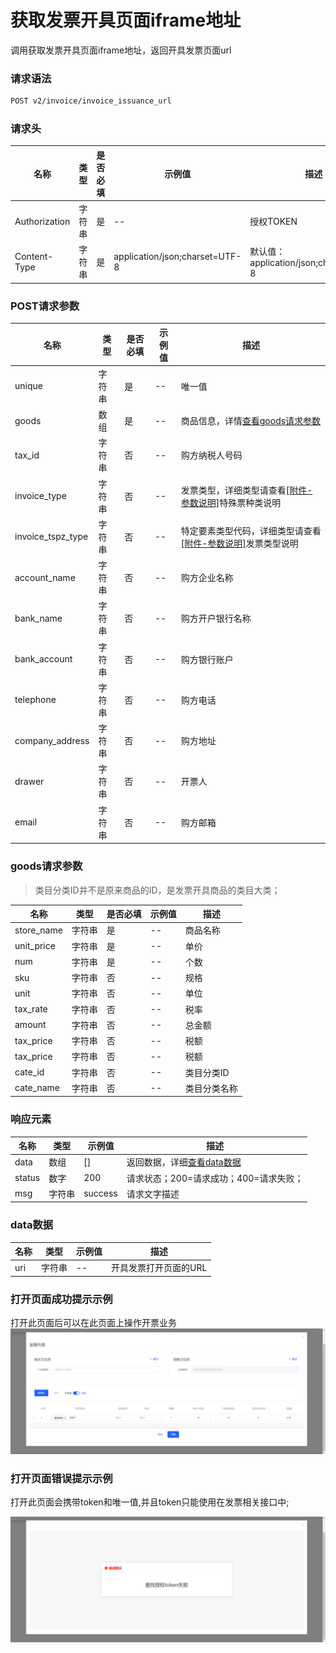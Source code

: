 # 获取发票开具页面iframe地址

调用获取发票开具页面iframe地址，返回开具发票页面url

### 请求语法

```html
POST v2/invoice/invoice_issuance_url
```

### 请求头

| 名称 | 类型|是否必填 |示例值| 描述|
|---|---|---|---|---|
| Authorization | 字符串|是|--| 授权TOKEN |
| Content-Type | 字符串|是|application/json;charset=UTF-8| 默认值：application/json;charset=UTF-8 |

### POST请求参数

| 名称 | 类型|是否必填 |示例值| 描述|
|---|---|---|---|---|
| unique | 字符串|是|--| 唯一值 |
| goods | 数组|是|--| 商品信息，详情[查看goods请求参数](#goods) |
| tax_id | 字符串|否|--| 购方纳税人号码 |
| invoice_type | 字符串|否|--| 发票类型，详细类型请查看<a href='/docs/发票开具/附件-参数说明.html#特殊票种类说明'>[附件-参数说明]</a>特殊票种类说明 |
| invoice_tspz_type | 字符串|否|--| 特定要素类型代码，详细类型请查看<a href='/docs/发票开具/附件-参数说明.html#发票类型说明'>[附件-参数说明]</a>发票类型说明 |
| account_name | 字符串|否|--| 购方企业名称 |
| bank_name | 字符串|否|--| 购方开户银行名称 |
| bank_account | 字符串|否|--| 购方银行账户 |
| telephone | 字符串|否|--| 购方电话 |
| company_address | 字符串|否|--| 购方地址 |
| drawer | 字符串|否|--| 开票人 |
| email | 字符串|否|--| 购方邮箱 |

### <a id='goods'>goods请求参数</a>

> 类目分类ID并不是原来商品的ID，是发票开具商品的类目大类；

| 名称 | 类型|是否必填 |示例值| 描述|
|---|---|---|---|---|
| store_name | 字符串|是|--| 商品名称 |
| unit_price | 字符串|是|--| 单价 |
| num | 字符串|是|--| 个数 |
| sku | 字符串|否|--| 规格 |
| unit | 字符串|否|--| 单位 |
| tax_rate | 字符串|否|--| 税率 |
| amount | 字符串|否|--| 总金额 |
| tax_price | 字符串|否|--| 税额 |
| tax_price | 字符串|否|--| 税额 |
| cate_id | 字符串|否|--| 类目分类ID |
| cate_name | 字符串|否|--| 类目分类名称 |

### 响应元素

| 名称 | 类型 |示例值| 描述|
|---|---|---|---| 
| data | 数组|[]| 返回数据，详细[查看data数据](#data) |
| status | 数字|200| 请求状态；200=请求成功；400=请求失败； |
| msg | 字符串|success| 请求文字描述 |

### <a id='data'>data数据</a>

| 名称 | 类型 |示例值| 描述|
|---|---|---|---| 
| uri | 字符串|--| 开具发票打开页面的URL |

### 打开页面成功提示示例

打开此页面后可以在此页面上操作开票业务
![img.png](../../public/copy_setting/iframe1.png)

### 打开页面错误提示示例

打开此页面会携带token和唯一值,并且token只能使用在发票相关接口中;

![img.png](../../public/copy_setting/iframe.png)


